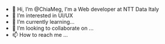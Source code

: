 - 👋 Hi, I’m @ChiaMeg, I'm a Web developer at NTT Data Italy
- 👀 I’m interested in UI/UX 
- 🌱 I’m currently learning...
- 💞️ I’m looking to collaborate on ...
- 📫 How to reach me ...

<!---
ChiaMeg/ChiaMeg is a ✨ special ✨ repository because its `README.md` (this file) appears on your GitHub profile.
You can click the Preview link to take a look at your changes.
--->
